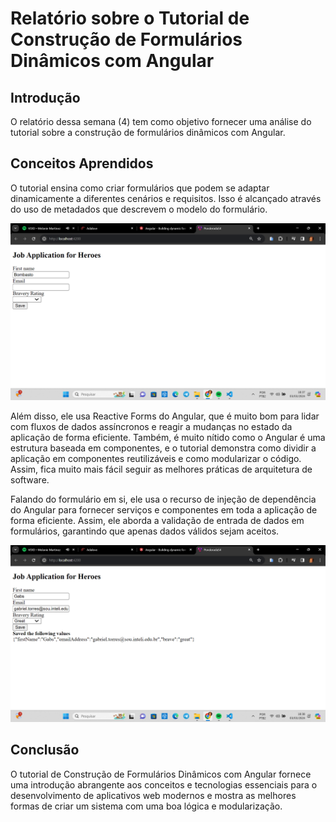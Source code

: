 # Relatório sobre o Tutorial de Construção de Formulários Dinâmicos com Angular

## Introdução

O relatório dessa semana (4) tem como objetivo fornecer uma análise do tutorial sobre a construção de formulários dinâmicos com Angular.

## Conceitos Aprendidos

O tutorial ensina como criar formulários que podem se adaptar dinamicamente a diferentes cenários e requisitos. Isso é alcançado através do uso de metadados que descrevem o modelo do formulário.

!['Página rodando localmente'](./src/assets/working.png)

Além disso, ele usa Reactive Forms do Angular, que é muito bom para lidar com fluxos de dados assíncronos e reagir a mudanças no estado da aplicação de forma eficiente. Também, é muito nítido como o Angular é uma estrutura baseada em componentes, e o tutorial demonstra como dividir a aplicação em componentes reutilizáveis e como modularizar o código. Assim, fica muito mais fácil seguir as melhores práticas de arquitetura de software.

Falando do formulário em si, ele usa o recurso de injeção de dependência do Angular para fornecer serviços e componentes em toda a aplicação de forma eficiente. Assim, ele aborda a validação de entrada de dados em formulários, garantindo que apenas dados válidos sejam aceitos.

!['Página rodando localmente'](./src/assets/validacao.png)

## Conclusão

O tutorial de Construção de Formulários Dinâmicos com Angular fornece uma introdução abrangente aos conceitos e tecnologias essenciais para o desenvolvimento de aplicativos web modernos e mostra as melhores formas de criar um sistema com uma boa lógica e modularização.